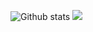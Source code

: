 ![Github stats](https://github-readme-stats.vercel.app/api?username=ayushambar&count_private=true&show_icons=true&card_width=10)
<img src="https://github-readme-stats.vercel.app/api/top-langs/?username=ayushambar]&layout=compact" />

